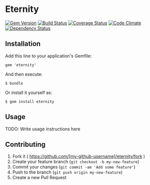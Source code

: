 # Eternity

[![Gem Version](https://badge.fury.io/rb/eternity.png)](https://rubygems.org/gems/eternity)
[![Build Status](https://travis-ci.org/gabynaiman/eternity.png?branch=master)](https://travis-ci.org/gabynaiman/eternity)
[![Coverage Status](https://coveralls.io/repos/gabynaiman/eternity/badge.png?branch=master)](https://coveralls.io/r/gabynaiman/eternity?branch=master)
[![Code Climate](https://codeclimate.com/github/gabynaiman/eternity.png)](https://codeclimate.com/github/gabynaiman/eternity)
[![Dependency Status](https://gemnasium.com/gabynaiman/eternity.png)](https://gemnasium.com/gabynaiman/eternity)

## Installation

Add this line to your application's Gemfile:

    gem 'eternity'

And then execute:

    $ bundle

Or install it yourself as:

    $ gem install eternity

## Usage

TODO: Write usage instructions here

## Contributing

1. Fork it ( https://github.com/[my-github-username]/eternity/fork )
2. Create your feature branch (`git checkout -b my-new-feature`)
3. Commit your changes (`git commit -am 'Add some feature'`)
4. Push to the branch (`git push origin my-new-feature`)
5. Create a new Pull Request
